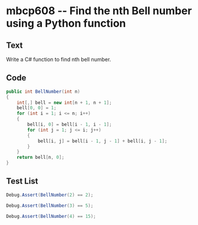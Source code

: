 # mbcp608 -- Find the nth Bell number using a Python function

## Text

Write a C# function to find nth bell number.

## Code

```csharp
public int BellNumber(int n) 
{
    int[,] bell = new int[n + 1, n + 1];
    bell[0, 0] = 1;
    for (int i = 1; i <= n; i++)
    {
        bell[i, 0] = bell[i - 1, i - 1];
        for (int j = 1; j <= i; j++)
        {
            bell[i, j] = bell[i - 1, j - 1] + bell[i, j - 1];
        }
    }
    return bell[n, 0];
}
```

## Test List

```csharp
Debug.Assert(BellNumber(2) == 2);
```

```csharp
Debug.Assert(BellNumber(3) == 5);
```

```csharp
Debug.Assert(BellNumber(4) == 15);
```
